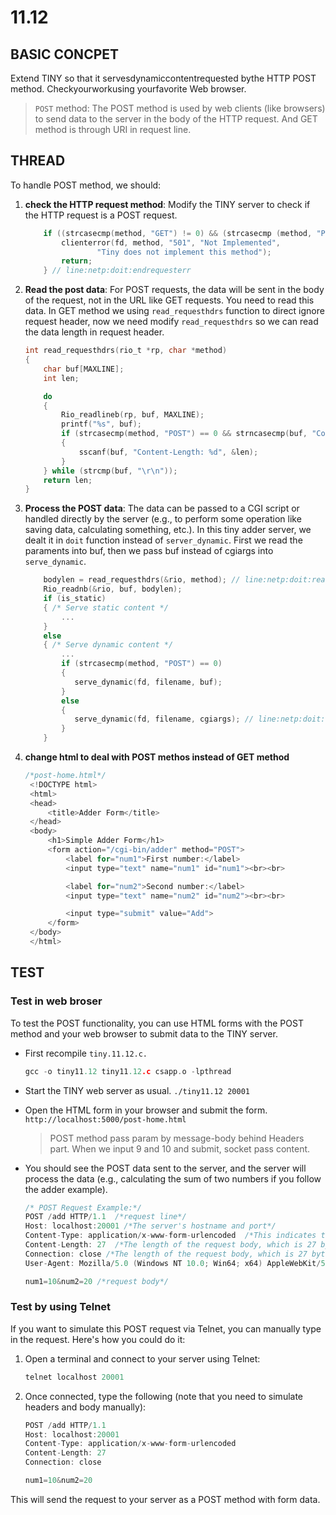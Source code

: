 # 11.12

## BASIC CONCPET

Extend TINY so that it servesdynamiccontentrequested bythe HTTP POST method. Checkyourworkusing yourfavorite Web browser.

> `POST` method:
The POST method is used by web clients (like browsers) to send data to the server in the body of the HTTP request. And GET method is through URI in request line.

## THREAD

To handle POST method, we should:

1. **check the HTTP request method**: Modify the TINY server to check if the HTTP request is a POST request.

    ```c
        if ((strcasecmp(method, "GET") != 0) && (strcasecmp (method, "POST") != 0)) { // line:netp:doit:beginrequesterr
            clienterror(fd, method, "501", "Not Implemented",
                    "Tiny does not implement this method");
            return;
        } // line:netp:doit:endrequesterr

    ```

2. **Read the post data**: For POST requests, the data will be sent in the body of the request, not in the URL like GET requests. You need to read this data. In GET method we using `read_requesthdrs` function to direct ignore request header, now we need modify `read_requesthdrs` so we can read the data length in request header.

    ```c
    int read_requesthdrs(rio_t *rp, char *method)
    {
        char buf[MAXLINE];
        int len;

        do
        {
            Rio_readlineb(rp, buf, MAXLINE);
            printf("%s", buf);
            if (strcasecmp(method, "POST") == 0 && strncasecmp(buf, "Content-Length:", 15) == 0)
            {
                sscanf(buf, "Content-Length: %d", &len);
            }
        } while (strcmp(buf, "\r\n"));
        return len;
    }
    ```

3. **Process the POST data**: The data can be passed to a CGI script or handled directly by the server (e.g., to perform some operation like saving data, calculating something, etc.). In this tiny adder server, we dealt it in `doit` function instead of `server_dynamic`. First we read the paraments into buf, then we pass buf instead of cgiargs into `serve_dynamic`.

    ```c
        bodylen = read_requesthdrs(&rio, method); // line:netp:doit:readrequesthdrs
        Rio_readnb(&rio, buf, bodylen);
        if (is_static)
        { /* Serve static content */
            ...
        }
        else
        { /* Serve dynamic content */
            ...
            if (strcasecmp(method, "POST") == 0)
            {
               serve_dynamic(fd, filename, buf);
            }
            else
            {
               serve_dynamic(fd, filename, cgiargs); // line:netp:doit:servedynamic
            }
        }
    ```

4. **change html to deal with POST methos instead of GET method**

   ```c
   /*post-home.html*/
    <!DOCTYPE html>
    <html>
    <head>
        <title>Adder Form</title>
    </head>
    <body> 
        <h1>Simple Adder Form</h1>
        <form action="/cgi-bin/adder" method="POST">
            <label for="num1">First number:</label>
            <input type="text" name="num1" id="num1"><br><br>

            <label for="num2">Second number:</label>
            <input type="text" name="num2" id="num2"><br><br>

            <input type="submit" value="Add">
        </form>
    </body>
    </html>
   ```

## TEST

### **Test in web broser**

To test the POST functionality, you can use HTML forms with the POST method and your web browser to submit data to the TINY server.

- First recompile `tiny.11.12.c.`  

  ```c
  gcc -o tiny11.12 tiny11.12.c csapp.o -lpthread
  ```

- Start the TINY web server as usual. `./tiny11.12 20001`
- Open the HTML form in your browser and submit the form. `http://localhost:5000/post-home.html`  
    > POST method pass param by message-body behind Headers part. When we input 9 and 10 and submit, socket pass content.
- You should see the POST data sent to the server, and the server will process the data (e.g., calculating the sum of two numbers if you follow the adder example).
  
    ```c
    /* POST Request Example:*/
    POST /add HTTP/1.1  /*request line*/
    Host: localhost:20001 /*The server's hostname and port*/
    Content-Type: application/x-www-form-urlencoded  /*This indicates that the form data is encoded as key-value pairs (like num1=10&num2=20).*/
    Content-Length: 27  /*The length of the request body, which is 27 bytes in this case (the length of the data being sent, excluding headers).*/
    Connection: close /*The length of the request body, which is 27 bytes in this case (the length of the data being sent, excluding headers).*/
    User-Agent: Mozilla/5.0 (Windows NT 10.0; Win64; x64) AppleWebKit/537.36 (KHTML, like Gecko) Chrome/91.0.4472.124 Safari/537.36 /*A string identifying the browser or client that made the request. This is used for browser and device detection on the server side (optional).*/

    num1=10&num2=20 /*request body*/
    ```

### **Test by using Telnet**  

If you want to simulate this POST request via Telnet, you can manually type in the request. Here's how you could do it:

1. Open a terminal and connect to your server using Telnet:
  
   ```c
   telnet localhost 20001
   ```

2. Once connected, type the following (note that you need to simulate headers and body manually):

    ```c
    POST /add HTTP/1.1
    Host: localhost:20001
    Content-Type: application/x-www-form-urlencoded
    Content-Length: 27
    Connection: close

    num1=10&num2=20
    ```

This will send the request to your server as a POST method with form data.
